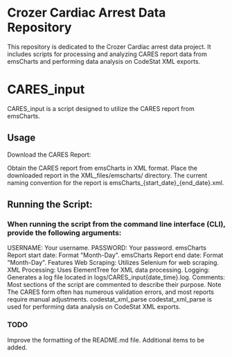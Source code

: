 # Crozer Cardiac Arrest Data Repository
This repository is dedicated to the Crozer Cardiac arrest data project. It includes scripts for processing and analyzing CARES report data from emsCharts and performing data analysis on CodeStat XML exports.

# CARES_input
CARES_input is a script designed to utilize the CARES report from emsCharts.

## Usage
Download the CARES Report:

Obtain the CARES report from emsCharts in XML format.
Place the downloaded report in the XML_files/emscharts/ directory.
The current naming convention for the report is emsCharts_{start_date}_{end_date}.xml.
## Running the Script:

### When running the script from the command line interface (CLI), provide the following arguments:
USERNAME: Your username.
PASSWORD: Your password.
emsCharts Report start date: Format "Month-Day".
emsCharts Report end date: Format "Month-Day".
Features
Web Scraping: Utilizes Selenium for web scraping.
XML Processing: Uses ElementTree for XML data processing.
Logging: Generates a log file located in logs/CARES_input{date_time}.log.
Comments: Most sections of the script are commented to describe their purpose.
Note
The CARES form often has numerous validation errors, and most reports require manual adjustments.
codestat_xml_parse
codestat_xml_parse is used for performing data analysis on CodeStat XML exports.

### TODO
 Improve the formatting of the README.md file.
 Additional items to be added.